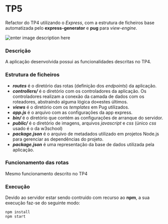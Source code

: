 # TP5

Refactor do TP4  utilizando o *Express*, com a estrutura de ficheiros base automatizada pelo **express-generator**  e **pug** para *view-engine*.

![enter image description here](https://raw.githubusercontent.com/henriqueparola/RPCW2023/master/TP5/images/banner-01.png)

### Descrição
A aplicação desenvolvida possui as funcionalidades descritas no TP4.

### Estrutura de ficheiros
* ***routes*** é o diretório das rotas (definição dos *endpoints*) da aplicação.
* ***controllers/*** é o diretório com os controladores da aplicação. Os controladores realizam a conexão da camada de dados com os roteadores, abstraindo alguma lógica do«estes últimos.
* ***views*** é o diretório com os *templates* em Pug utilizados.
* ***app.js*** é o arquivo com as configurações da app express.
* ***bin/*** é o diretório que contém as configurações de arranque do servidor.
* ***public/*** é o diretório de imagens, arquivos *javascript* e *css* (único *css* usado é o da w3school) 
* ***package.json*** é o arquivo de metadados utilizado em projetos Node.js para gerenciar as dependências do projeto.
* ***package.json*** é uma representação da base de dados utilizada pela aplicação.

### Funcionamento das rotas

Mesmo funcionamento descrito no TP4
    
### Execução

Devido ao servidor estar sendo contruído com recurso ao **npm**, a sua execução faz-se do seguinte modo:

```
npm install
npm start
```
